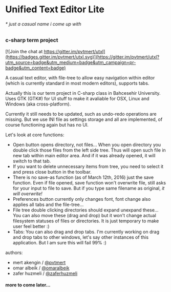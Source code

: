 # Unified Text Editor Lite
###### * just a casual name i come up with
### c-sharp term project

[![Join the chat at https://gitter.im/pvtmert/utxl](https://badges.gitter.im/pvtmert/utxl.svg)](https://gitter.im/pvtmert/utxl?utm_source=badge&utm_medium=badge&utm_campaign=pr-badge&utm_content=badge)

A casual text editor, with file-tree to allow easy navigation within editor (which is currently standard in most modern editors), supports tabs.

Actually this is our term project in C-sharp class in Bahcesehir University. Uses GTK (GTK#) for UI stuff to make it avaliable for OSX, Linux and Windows (aka cross-platform).

Currently it still needs to be updated, such as undo-redo operations are missing. But we use INI file as settings storage and all are implemented, of course functioning again but has no UI.

Let's look at core functions:
- Open button opens directory, not files... When you open directory you double click those files from the left side tree. Thus will open such file in new tab within main editor area. And if it was already opened, it will switch to that tab.
- If you want to delete unnecessary items from tree, you need to select it and press close button in the toolbar.
- There is no save-as function (as of March 12th, 2016) just the save function. Even if file opened, save function won't overwrite file, still asks for your input to file to save. But if you type same filename as original, _it will overwrite!_
- Preferences button currently only changes font, font change also applies all tabs and the file-tree...
- File tree double clicking directories should expand unexpand these... You can also move these (drag and drop) but it won't change actual filesystem statuses of files or directories. It is just temporary to make user feel better :)
- Tabs: You can also drag and drop tabs. I'm currently working on drag and drop tabs to other windows, let's say other instances of this application. But I am sure this will fail 99% :)

authors:
- mert akengin / [@pvtmert]
- omar albeik / [@omaralbeik]
- zafer huzmeli / [@zaferhuzmeli]

#### more to come later...

[@pvtmert]: //github.com/pvtmert
[@omaralbeik]: //github.com/omaralbeik
[@zaferhuzmeli]: //github.com/zaferhuzmeli

